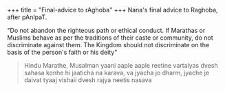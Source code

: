 +++
title = "Final-advice to rAghoba"
+++
Nana's final advice to Raghoba, after pAnIpaT.

"Do not abandon the righteous path or ethical conduct. If Marathas or Muslims behave as per the traditions of their caste or community, do not discriminate against them. The Kingdom should not discriminate on the basis of the person's faith or his deity"

> Hindu Marathe, Musalman yaani aaple aaple reetine vartalyas dvesh sahasa konhe hi jaaticha na karava, va jyacha jo dharm, jyache je daivat tyaaj vishaii dvesh rajya neetis nasava